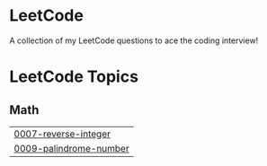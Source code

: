# LeetCode
A collection of my LeetCode questions to ace the coding interview! 

<!---LeetCode Topics Start-->
# LeetCode Topics
## Math
|  |
| ------- |
| [0007-reverse-integer](https://github.com/Dex-4-0-4/LeetCode/tree/master/0007-reverse-integer) |
| [0009-palindrome-number](https://github.com/Dex-4-0-4/LeetCode/tree/master/0009-palindrome-number) |
<!---LeetCode Topics End-->
